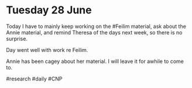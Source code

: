 # Tuesday 28 June
Today I have to mainly keep working on the #Feilim material, ask about the Annie material, and remind Theresa of the days next week, so there is no surprise.

Day went well with work re Feilim.

Annie has been cagey about her material. I will leave it for awhile to come to.

#research #daily #CNP